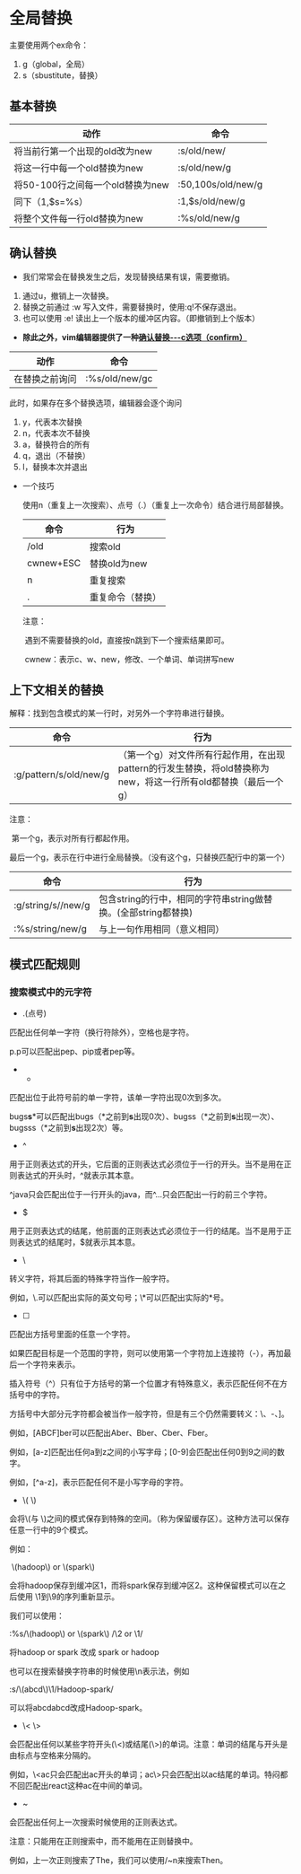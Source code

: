 # 全局替换

主要使用两个ex命令：

1. g（global，全局）
2. s（sbustitute，替换）

## 基本替换

| 动作                             | 命令               |
| -------------------------------- | ------------------ |
| 将当前行第一个出现的old改为new   | :s/old/new/        |
| 将这一行中每一个old替换为new     | :s/old/new/g       |
| 将50-100行之间每一个old替换为new | :50,100s/old/new/g |
| 同下（1,\$s=%s）                 | :1,$s/old/new/g    |
| 将整个文件每一行old替换为new     | :%s/old/new/g      |

## 确认替换

- 我们常常会在替换发生之后，发现替换结果有误，需要撤销。

1. 通过u，撤销上一次替换。
2. 替换之前通过 :w 写入文件，需要替换时，使用:q!不保存退出。
3. 也可以使用 :e! 读出上一个版本的缓冲区内容。（即撤销到上个版本）



- **除此之外，vim编辑器提供了一种<u>确认替换---c选项（confirm）</u>**

| 动作           | 命令           |
| -------------- | -------------- |
| 在替换之前询问 | :%s/old/new/gc |

此时，如果存在多个替换选项，编辑器会逐个询问

1. y，代表本次替换
2. n，代表本次不替换
3. a，替换符合的所有
4. q，退出（不替换）
5. l，替换本次并退出



- 一个技巧

  使用n（重复上一次搜索）、点号（.）（重复上一次命令）结合进行局部替换。

  | 命令      | 行为             |
  | --------- | ---------------- |
  | /old      | 搜索old          |
  | cwnew+ESC | 替换old为new     |
  | n         | 重复搜索         |
  | .         | 重复命令（替换） |

  注意：

  ​	遇到不需要替换的old，直接按n跳到下一个搜索结果即可。

  ​	cwnew：表示c、w、new，修改、一个单词、单词拼写new

## 上下文相关的替换

解释：找到包含模式的某一行时，对另外一个字符串进行替换。

| 命令                   | 行为                                                         |
| ---------------------- | ------------------------------------------------------------ |
| :g/pattern/s/old/new/g | （第一个g）对文件所有行起作用，在出现pattern的行发生替换，将old替换称为new，将这一行所有old都替换（最后一个g） |

注意：

​	第一个g，表示对所有行都起作用。

​	最后一个g，表示在行中进行全局替换。（没有这个g，只替换匹配行中的第一个）



| 命令               | 行为                                                         |
| ------------------ | ------------------------------------------------------------ |
| :g/string/s//new/g | 包含string的行中，相同的字符串string做替换。(全部string都替换) |
| :%s/string/new/g   | 与上一句作用相同（意义相同）                                 |

## 模式匹配规则

### 搜索模式中的元字符

- .(点号)

匹配出任何单一字符（换行符除外），空格也是字符。

p.p可以匹配出pep、pip或者pep等。

- *

匹配出位于此符号前的单一字符，该单一字符出现0次到多次。

bugs**s**\*可以匹配出bugs（\*之前到**s**出现0次）、bugss（\*之前到**s**出现一次）、bugsss（\*之前到**s**出现2次）等。

- ^

用于正则表达式的开头，它后面的正则表达式必须位于一行的开头。当不是用在正则表达式的开头时，^就表示其本意。

^java只会匹配出位于一行开头的java，而^...只会匹配出一行的前三个字符。

- $

用于正则表达式的结尾，他前面的正则表达式必须位于一行的结尾。当不是用于正则表达式的结尾时，$就表示其本意。

- \

转义字符，将其后面的特殊字符当作一般字符。

例如，\\.可以匹配出实际的英文句号；\\*可以匹配出实际的\*号。

- [ ]

匹配出方括号里面的任意一个字符。

如果匹配目标是一个范围的字符，则可以使用第一个字符加上连接符（-），再加最后一个字符来表示。

插入符号（^）只有位于方括号的第一个位置才有特殊意义，表示匹配任何不在方括号中的字符。

方括号中大部分元字符都会被当作一般字符，但是有三个仍然需要转义：\\、-、]。

例如，[ABCF]ber可以匹配出Aber、Bber、Cber、Fber。

例如，[a-z]匹配出任何a到z之间的小写字母；[0-9]会匹配出任何0到9之间的数字。

例如，\[^a-z\]，表示匹配任何不是小写字母的字符。

- \\( \\)

会将\\(与 \\)之间的模式保存到特殊的空间。（称为保留缓存区）。这种方法可以保存任意一行中的9个模式。

例如：

​	\\(hadoop\\) or \\(spark\\)

会将hadoop保存到缓冲区1，而将spark保存到缓冲区2。这种保留模式可以在之后使用 \\1到\\9的序列重新显示。

我们可以使用：

:%s/\\(hadoop\\) or \\(spark\\) /\2 or \1/

将hadoop or spark 改成 spark or hadoop

也可以在搜索替换字符串的时候使用\n表示法，例如

:s/\\(abcd\\)\1/Hadoop-spark/

可以将abcdabcd改成Hadoop-spark。

- \\< \\>

会匹配出任何以某些字符开头(\\<)或结尾(\\>)的单词。注意：单词的结尾与开头是由标点与空格来分隔的。

例如，\\<ac只会匹配出ac开头的单词；ac\\>只会匹配出以ac结尾的单词。特闷都不回匹配出react这种ac在中间的单词。

- ~

会匹配出任何上一次搜索时候使用的正则表达式。

注意：只能用在正则搜索中，而不能用在正则替换中。

例如，上一次正则搜索了The，我们可以使用/~n来搜索Then。